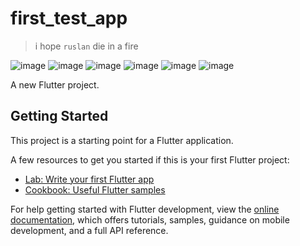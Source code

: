 # first_test_app

<blockquote>
i hope <code>ruslan</code> die in a fire
</blockquote>

<div>
  
![image](https://github.com/burunyuu23/GinnerdsCryptos/assets/34377854/15ca6c28-51c0-45f6-af77-3c4a3f5dd62d)
![image](https://github.com/burunyuu23/GinnerdsCryptos/assets/34377854/544f85d6-1b32-4ca4-aa2c-b0724912681a)
![image](https://github.com/burunyuu23/GinnerdsCryptos/assets/34377854/3dfea0b3-503d-4484-afec-eb643c034463)
![image](https://github.com/burunyuu23/GinnerdsCryptos/assets/34377854/4f0ecd96-f92e-4e46-a4d7-8b7d950862e4)
![image](https://github.com/burunyuu23/GinnerdsCryptos/assets/34377854/49f628f6-fbbf-4592-89a7-417cde31c889)
![image](https://github.com/burunyuu23/GinnerdsCryptos/assets/34377854/a35d6f04-83e0-4696-98a2-e2145000ee94)

</div>


A new Flutter project.

## Getting Started

This project is a starting point for a Flutter application.

A few resources to get you started if this is your first Flutter project:

- [Lab: Write your first Flutter app](https://docs.flutter.dev/get-started/codelab)
- [Cookbook: Useful Flutter samples](https://docs.flutter.dev/cookbook)

For help getting started with Flutter development, view the
[online documentation](https://docs.flutter.dev/), which offers tutorials,
samples, guidance on mobile development, and a full API reference.
